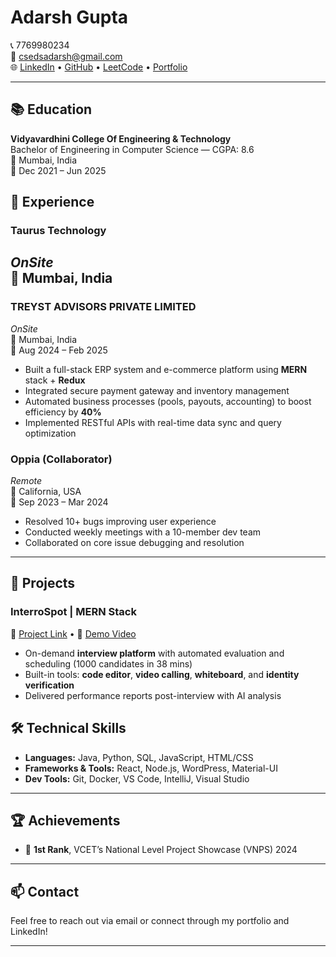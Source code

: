 # Adarsh Gupta

📞 7769980234  
📧 csedsadarsh@gmail.com  
🌐 [LinkedIn](https://www.linkedin.com/in/adarsh-gupta-a654281b1/) • [GitHub](https://github.com/Adarsh7825) • [LeetCode](http://leetcode.com/Adarsh7825) • [Portfolio](https://adarshguptaa.vercel.app/)

---

## 📚 Education

**Vidyavardhini College Of Engineering & Technology**  
Bachelor of Engineering in Computer Science — CGPA: 8.6  
📍 Mumbai, India  
📅 Dec 2021 – Jun 2025

## 💼 Experience

### **Taurus Technology**  
_OnSite_  
📍 Mumbai, India  
---

### **TREYST ADVISORS PRIVATE LIMITED**  
_OnSite_  
📍 Mumbai, India  
📅 Aug 2024 – Feb 2025  
- Built a full-stack ERP system and e-commerce platform using **MERN** stack + **Redux**  
- Integrated secure payment gateway and inventory management  
- Automated business processes (pools, payouts, accounting) to boost efficiency by **40%**  
- Implemented RESTful APIs with real-time data sync and query optimization


### **Oppia (Collaborator)**  
_Remote_  
📍 California, USA  
📅 Sep 2023 – Mar 2024  
- Resolved 10+ bugs improving user experience  
- Conducted weekly meetings with a 10-member dev team  
- Collaborated on core issue debugging and resolution

---

## 🚀 Projects

### **InterroSpot** | MERN Stack  
📎 [Project Link](https://interrospot.vercel.app/) • 🎥 [Demo Video](#)  
- On-demand **interview platform** with automated evaluation and scheduling (1000 candidates in 38 mins)  
- Built-in tools: **code editor**, **video calling**, **whiteboard**, and **identity verification**  
- Delivered performance reports post-interview with AI analysis


## 🛠️ Technical Skills

- **Languages:** Java, Python, SQL, JavaScript, HTML/CSS  
- **Frameworks & Tools:** React, Node.js, WordPress, Material-UI  
- **Dev Tools:** Git, Docker, VS Code, IntelliJ, Visual Studio  

---

## 🏆 Achievements

- 🥇 **1st Rank**, VCET’s National Level Project Showcase (VNPS) 2024

---

## 📫 Contact

Feel free to reach out via email or connect through my portfolio and LinkedIn!

---

